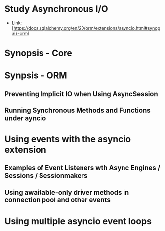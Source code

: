 # Study Asynchronous I/O
* Link: [https://docs.sqlalchemy.org/en/20/orm/extensions/asyncio.html#synopsis-orm]

# Synopsis - Core
# Synpsis - ORM
## Preventing Implicit IO when Using AsyncSession
## Running Synchronous Methods and Functions under ayncio
# Using events with the asyncio extension
## Examples of Event Listeners wth Async Engines / Sessions / Sessionmakers
## Using awaitable-only driver methods in connection pool and other events
# Using multiple asyncio event loops